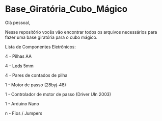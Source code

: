 # Base_Giratória_Cubo_Mágico

Olá pessoal,

Nesse repositório vocês vão encontrar todos os arquivos necessários para fazer uma base giratória para o cubo mágico.

Lista de Componentes Eletrônicos:

4 - Pilhas AA

4 - Leds 5mm

4 - Pares de contados de pilha

1 - Motor de passo (28byj-48)

1 - Controlador de motor de passo (Driver Uln 2003)

1 - Arduino Nano

n - Fios / Jumpers
